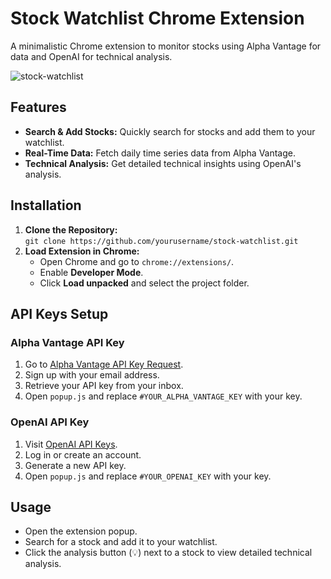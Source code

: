 # Stock Watchlist Chrome Extension

A minimalistic Chrome extension to monitor stocks using Alpha Vantage for data and OpenAI for technical analysis.

![stock-watchlist](https://github.com/user-attachments/assets/817d9ed6-53da-41b2-9209-5ba0b948e4e8)

## Features

- **Search & Add Stocks:** Quickly search for stocks and add them to your watchlist.
- **Real-Time Data:** Fetch daily time series data from Alpha Vantage.
- **Technical Analysis:** Get detailed technical insights using OpenAI's analysis.

## Installation

1. **Clone the Repository:**  
   `git clone https://github.com/yourusername/stock-watchlist.git`
2. **Load Extension in Chrome:**  
   - Open Chrome and go to `chrome://extensions/`.
   - Enable **Developer Mode**.
   - Click **Load unpacked** and select the project folder.

## API Keys Setup

### Alpha Vantage API Key

1. Go to [Alpha Vantage API Key Request](https://www.alphavantage.co/support/#api-key).
2. Sign up with your email address.
3. Retrieve your API key from your inbox.
4. Open `popup.js` and replace `#YOUR_ALPHA_VANTAGE_KEY` with your key.

### OpenAI API Key

1. Visit [OpenAI API Keys](https://platform.openai.com/account/api-keys).
2. Log in or create an account.
3. Generate a new API key.
4. Open `popup.js` and replace `#YOUR_OPENAI_KEY` with your key.

## Usage

- Open the extension popup.
- Search for a stock and add it to your watchlist.
- Click the analysis button (💡) next to a stock to view detailed technical analysis.
